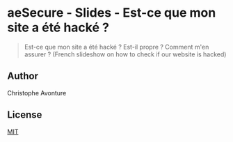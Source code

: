 # aeSecure - Slides - Est-ce que mon site a été hacké ?

> Est-ce que mon site a été hacké ? Est-il propre ? Comment m'en assurer ?  (French slideshow on how to check if our website is hacked)

## Author

Christophe Avonture

## License

[MIT](LICENSE)
